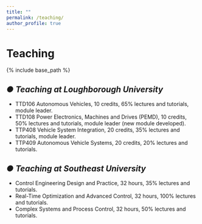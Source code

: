 ```yaml
---
title: ""
permalink: /teaching/
author_profile: true
---
```


# Teaching

{% include base_path %}
## ***&#9679; Teaching at Loughborough University***

  - TTD106 Autonomous Vehicles, 10 credits, 65% lectures and tutorials, module leader.
  - TTD108 Power Electronics, Machines and Drives (PEMD), 10 credits, 50% lectures and tutorials, module leader (new module developed).
  - TTP408 Vehicle System Integration, 20 credits, 35% lectures and tutorials, module leader.
  - TTP409 Autonomous Vehicle Systems, 20 credits, 20% lectures and tutorials.

## ***&#9679; Teaching at Southeast University***
  - Control Engineering Design and Practice, 32 hours, 35% lectures and tutorials.
  - Real-Time Optimization and Advanced Control, 32 hours, 100% lectures and tutorials.
  - Complex Systems and Process Control, 32 hours, 50% lectures and tutorials.




